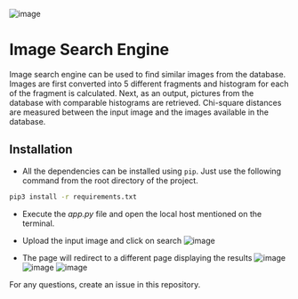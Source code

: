 ![image](https://github.com/diljyotsingh019/Image-Search-Engine/assets/34520429/53f44f3e-1138-47ca-92d0-4a1074d9ed5d)

# Image Search Engine
Image search engine can be used to find similar images from the database. Images are first converted into 5 different fragments and histogram for each of the fragment is calculated. Next, as an output, pictures from the database with comparable histograms are retrieved. Chi-square distances are measured between the input image and the images available in the database.


## Installation
* All the dependencies can be installed using `pip`. Just use the following command from the root directory of the project.
```bash
pip3 install -r requirements.txt
```
* Execute the *app.py* file and open the local host mentioned on the terminal.

* Upload the input image and click on search
  ![image](https://github.com/diljyotsingh019/Data_Analysis/assets/34520429/be5b1bc5-c5e4-43cd-9385-b869ac0b12b5)

* The page will redirect to a different page displaying the results
  ![image](https://github.com/diljyotsingh019/Image-Search-Engine/assets/34520429/470a3360-9746-468e-8978-c4664c902e7a)
  ![image](https://github.com/diljyotsingh019/Image-Search-Engine/assets/34520429/a3a6d899-1107-4b40-a8f6-4ff0a0aa5692)
  ![image](https://github.com/diljyotsingh019/Image-Search-Engine/assets/34520429/2d791ca4-268e-4450-a024-9e1c698da2a2)


For any questions, create an issue in this repository.
